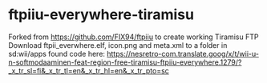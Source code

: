 # ftpiiu-everywhere-tiramisu
Forked from https://github.com/FIX94/ftpiiu to create working Tiramisu FTP
Download ftpii_everwhere.elf, icon.png and meta.xml to a folder in sd:wii/apps
found code here: https://nesretro-com.translate.goog/x/t/wii-u-n-softmodaaminen-feat-region-free-tiramisu-ftpiiu-everywhere.1279/?_x_tr_sl=fi&_x_tr_tl=en&_x_tr_hl=en&_x_tr_pto=sc

